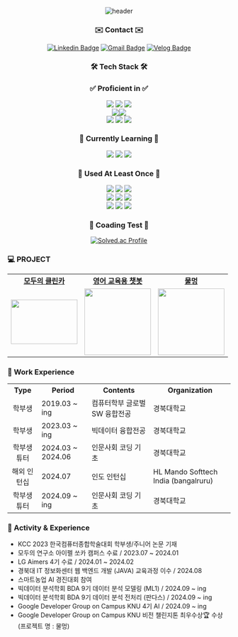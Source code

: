 <div align="center">

![header](https://capsule-render.vercel.app/api?type=waving&text=Welcome%20To%20YJ's%20GitHub!&fontSize=40&height=220&color=gradient&customColorList=2&fontColor=FFFFFF)
  
### ✉️ Contact ✉️
[![Linkedin Badge](https://img.shields.io/badge/-LinkedIn-blue?style=for-the-badge&logo=Linkedin&logoColor=white&link=https://www.linkedin.com/in/yeongjin-jeong-aa27b3263/)](https://www.linkedin.com/in/yeongjin-jeong-aa27b3263/)
[![Gmail Badge](https://img.shields.io/badge/Gmail-d14836?style=for-the-badge&logo=Gmail&logoColor=white&link=mailto:jyjin1206@gmail.com)](mailto:jyjin1206@gmail.com)
[![Velog Badge](https://img.shields.io/badge/Velog-444444?style=for-the-badge&logo=Velog&logoColor=black"&link=https://velog.io/@jyj1206/posts)](https://velog.io/@jyj1206/posts)

### 🛠️ Tech Stack 🛠️
### ✅ Proficient in ✅
<img src="https://img.shields.io/badge/Python-3766AB?style=for-the-badge&logo=Python&logoColor=white"/> <img src="https://img.shields.io/badge/java-007396?style=for-the-badge&logo=OpenJDK&logoColor=white"> <img src="https://img.shields.io/badge/C-A8B9CC?style=for-the-badge&logo=C&logoColor=white"/>
<br>
<img src="https://img.shields.io/badge/flask-000000?style=for-the-badge&logo=flask&logoColor=white"/><img src="https://img.shields.io/badge/torchserve-F80000?style=for-the-badge&logo=torchserve&logoColor=white"/>
<br>
<img src="https://img.shields.io/badge/linux-FCC624?style=for-the-badge&logo=linux&logoColor=white"/> <img src="https://img.shields.io/badge/git-F05033.svg?style=for-the-badge&logo=git&logoColor=white"/> <img src="https://img.shields.io/badge/DOCKER-1572B6?style=for-the-badge&logo=DOCKER&logoColor=white"/>
<br>

### 📖 Currently Learning 📖
<img src="https://img.shields.io/badge/scikitlearn-F7931E?style=for-the-badge&logo=scikitlearn&logoColor=white"/> <img src="https://img.shields.io/badge/pytorch-F80000?style=for-the-badge&logo=pytorch&logoColor=white"/>  <img src="https://img.shields.io/badge/TensorFlow-FF6F00?style=for-the-badge&logo=tensorflow&logoColor=white"/>
<br>

### 📂 Used At Least Once 📂
<img src="https://img.shields.io/badge/HTML5-1572B6?style=for-the-badge&logo=css3&logoColor=white"/> <img src="https://img.shields.io/badge/CSS3-1572B6?style=for-the-badge&logo=css3&logoColor=white"/> <img src="https://img.shields.io/badge/Javascript-ffb13b?style=for-the-badge&logo=javascript&logoColor=white"/>
<br>
<img src="https://img.shields.io/badge/bootstrap-7952B3?style=for-the-badge&logo=bootstrap&logoColor=white"/> <img src="https://img.shields.io/badge/spring-6DB33F?style=for-the-badge&logo=spring&logoColor=white"/> <img src="https://img.shields.io/badge/springboot-6DB33F?style=for-the-badge&logo=springboot&logoColor=white"> 
<br>
<img src="https://img.shields.io/badge/Mysql-E6B91E?style=for-the-badge&logo=MySql&logoColor=white"/> <img src="https://img.shields.io/badge/Amazon AWS-232F3E?style=for-the-badge&logo=amazonaws&logoColor=white"/> <img src="https://img.shields.io/badge/Google Cloud-4285F4?style=for-the-badge&logo=Google Cloud&logoColor=white"/>
<br>

### 📕 Coading Test 📕
[![Solved.ac Profile](http://mazassumnida.wtf/api/v2/generate_badge?boj=jyj1206)](https://solved.ac/profile/jyj1206)

</div>

### 💻 PROJECT
<table>
  <tr>
    <td align="center" colspan="1">
      <a href="https://github.com/jyj1206/SoClean-ObjectDetect-CarReturn">
        <strong>모두의 클린카</strong></td>
      </a>
    <td align="center" colspan="1">
      <a href="https://github.com/KNU-bigdata6/bigdata6">
        <strong>영어 교육용 챗봇</strong>
      </a>
    <td align="center" colspan="1">
      <a href="https://github.com/team-GDGline">
        <strong>물멍</strong>
      </a>
  </tr>

  <tr>
    <td>
      <a href="https://github.com/jyj1206/SoClean-ObjectDetect-CarReturn">
        <img src="https://github.com/user-attachments/assets/4b665115-fb40-460c-be14-006f1a9a7e13" width="150px" height="100px"/>
      </a>
    </td>
    <td>
      <a href="https://github.com/KNU-bigdata6/bigdata6">
        <img src="https://github.com/user-attachments/assets/e14bd0b9-2fc6-4d99-af5d-89a09026bbf7" width="150px height="100px""/>
      </a>
    </td>
    <td>
      <a href="https://github.com/team-GDGline">
        <img src="https://github.com/user-attachments/assets/fcbe23c1-3519-4826-a07e-41b6375ff87e" width="150px height="100px""/>
      </a>
    </td>
  </tr>
</table>

### 👔 Work Experience
<div style="text-align:left">
<table>
  <tr>
    <th style="text-align:center">Type</th>
    <th style="text-align:center">Period</th>
    <th style="text-align:center">Contents</th>
    <th style="text-align:center">Organization</th>
  </tr>
  <tr>
    <td style="text-align:center">학부생</td>
    <td style="text-align:left">2019.03 ~ ing</td>
    <td style="text-align:left">컴퓨터학부 글로벌 SW 융합전공</td>
    <td style="text-align:left">경북대학교</td>
  </tr>
  <tr>
    <td style="text-align:center">학부생</td>
    <td style="text-align:left">2023.03 ~ ing</td>
    <td style="text-align:left">빅데이터 융합전공</td>
    <td style="text-align:left">경북대학교</td>
  </tr>
  <tr>
    <td style="text-align:center">학부생 튜터</td>
    <td style="text-align:left">2024.03 ~ 2024.06</td>
    <td style="text-align:left">인문사회 코딩 기초</td>
    <td style="text-align:left">경북대학교</td>
  </tr>
  <tr>
    <td style="text-align:center">해외 인턴십</td>
    <td style="text-align:left">2024.07</td>
    <td style="text-align:left">인도 인턴십</td>
    <td style="text-align:left">HL Mando Softtech India (bangalruru)</td>
  </tr>
  <tr>
    <td style="text-align:center">학부생 튜터</td>
    <td style="text-align:left">2024.09 ~ ing</td>
    <td style="text-align:left">인문사회 코딩 기초</td>
    <td style="text-align:left">경북대학교</td>
  </tr>
</table>
</div>

### 🏃 Activity & Experience
* KCC 2023 한국컴퓨터종합학술대회 학부생/주니어 논문 기재
* 모두의 연구소 아이펠 쏘카 캠퍼스 수료 / 2023.07 ~ 2024.01
* LG Aimers 4기 수료 / 2024.01 ~ 2024.02
* 경북대 IT 정보화센터 웹 백엔드 개발 (JAVA) 교육과정 이수 / 2024.08
* 스마트농업 AI 경진대회 참여
* 빅데이터 분석학회 BDA 9기 데이터 분석 모델링 (ML1) / 2024.09 ~ ing
* 빅데이터 분석학회 BDA 9기 데이터 분석 전처리 (판다스) / 2024.09 ~ ing
* Google Developer Group on Campus KNU 4기 AI / 2024.09 ~ ing
* Google Developer Group on Campus KNU 비전 챌린지톤 최우수상🏆 수상 (프로젝트 명 : 물멍)



